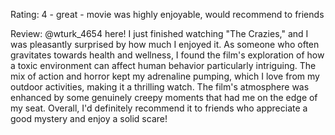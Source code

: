 Rating: 4 - great - movie was highly enjoyable, would recommend to friends

Review: @wturk_4654 here! I just finished watching "The Crazies," and I was pleasantly surprised by how much I enjoyed it. As someone who often gravitates towards health and wellness, I found the film's exploration of how a toxic environment can affect human behavior particularly intriguing. The mix of action and horror kept my adrenaline pumping, which I love from my outdoor activities, making it a thrilling watch. The film's atmosphere was enhanced by some genuinely creepy moments that had me on the edge of my seat. Overall, I'd definitely recommend it to friends who appreciate a good mystery and enjoy a solid scare!